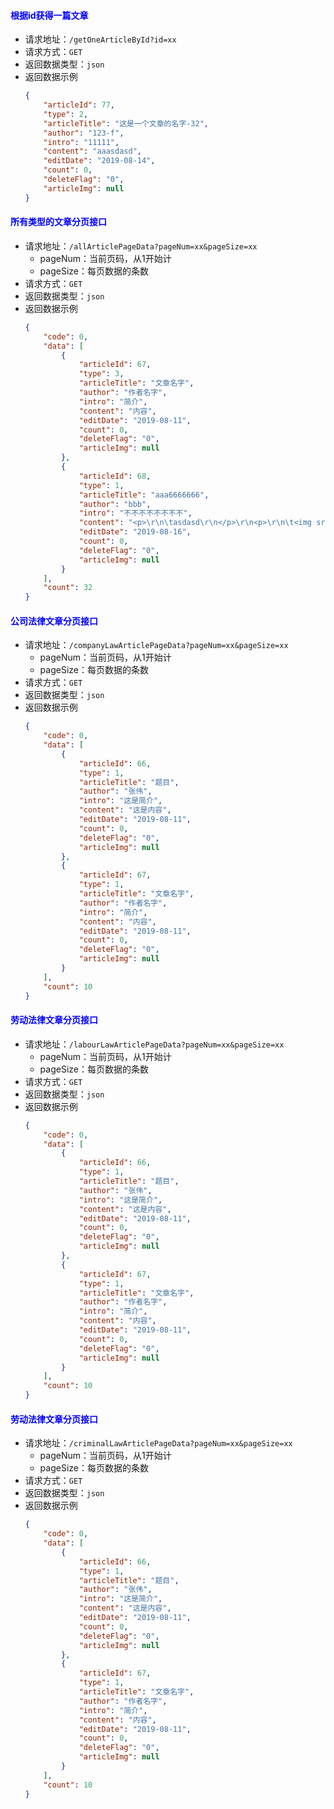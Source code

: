 #### <font color="blue">根据id获得一篇文章</font>
- 请求地址：`/getOneArticleById?id=xx`
- 请求方式：`GET`
- 返回数据类型：`json`
- 返回数据示例
    ```json
    {
        "articleId": 77,
        "type": 2,
        "articleTitle": "这是一个文章的名字-32",
        "author": "123-f",
        "intro": "11111",
        "content": "aaasdasd",
        "editDate": "2019-08-14",
        "count": 0,
        "deleteFlag": "0",
        "articleImg": null
    }
    ```

#### <font color="blue">所有类型的文章分页接口</font>
- 请求地址：`/allArticlePageData?pageNum=xx&pageSize=xx`
  + pageNum：当前页码，从1开始计
  + pageSize：每页数据的条数
- 请求方式：`GET`
- 返回数据类型：`json`
- 返回数据示例
    ```json
    {
        "code": 0,
        "data": [
            {
                "articleId": 67,
                "type": 3,
                "articleTitle": "文章名字",
                "author": "作者名字",
                "intro": "简介",
                "content": "内容",
                "editDate": "2019-08-11",
                "count": 0,
                "deleteFlag": "0",
                "articleImg": null
            },
            {
                "articleId": 68,
                "type": 1,
                "articleTitle": "aaa6666666",
                "author": "bbb",
                "intro": "不不不不不不不不",
                "content": "<p>\r\n\tasdasd\r\n</p>\r\n<p>\r\n\t<img src=\"/images/agency-detail-pic/52118344-e5de-4abb-92b0-07e3eb3b4da8.jpeg\" alt=\"\" />\r\n</p>",
                "editDate": "2019-08-16",
                "count": 0,
                "deleteFlag": "0",
                "articleImg": null
            }
        ],
        "count": 32
    }
    ```
#### <font color="blue">公司法律文章分页接口</font>
- 请求地址：`/companyLawArticlePageData?pageNum=xx&pageSize=xx`
  + pageNum：当前页码，从1开始计
  + pageSize：每页数据的条数
- 请求方式：`GET`
- 返回数据类型：`json`
- 返回数据示例
    ```json
    {
        "code": 0,
        "data": [
            {
                "articleId": 66,
                "type": 1,
                "articleTitle": "题目",
                "author": "张伟",
                "intro": "这是简介",
                "content": "这是内容",
                "editDate": "2019-08-11",
                "count": 0,
                "deleteFlag": "0",
                "articleImg": null
            },
            {
                "articleId": 67,
                "type": 1,
                "articleTitle": "文章名字",
                "author": "作者名字",
                "intro": "简介",
                "content": "内容",
                "editDate": "2019-08-11",
                "count": 0,
                "deleteFlag": "0",
                "articleImg": null
            }
        ],
        "count": 10
    }
    ```

#### <font color="blue">劳动法律文章分页接口</font>
- 请求地址：`/labourLawArticlePageData?pageNum=xx&pageSize=xx`
  + pageNum：当前页码，从1开始计
  + pageSize：每页数据的条数
- 请求方式：`GET`
- 返回数据类型：`json`
- 返回数据示例
    ```json
    {
        "code": 0,
        "data": [
            {
                "articleId": 66,
                "type": 1,
                "articleTitle": "题目",
                "author": "张伟",
                "intro": "这是简介",
                "content": "这是内容",
                "editDate": "2019-08-11",
                "count": 0,
                "deleteFlag": "0",
                "articleImg": null
            },
            {
                "articleId": 67,
                "type": 1,
                "articleTitle": "文章名字",
                "author": "作者名字",
                "intro": "简介",
                "content": "内容",
                "editDate": "2019-08-11",
                "count": 0,
                "deleteFlag": "0",
                "articleImg": null
            }
        ],
        "count": 10
    }
    ```

#### <font color="blue">劳动法律文章分页接口</font>
- 请求地址：`/criminalLawArticlePageData?pageNum=xx&pageSize=xx`
  + pageNum：当前页码，从1开始计
  + pageSize：每页数据的条数
- 请求方式：`GET`
- 返回数据类型：`json`
- 返回数据示例
    ```json
    {
        "code": 0,
        "data": [
            {
                "articleId": 66,
                "type": 1,
                "articleTitle": "题目",
                "author": "张伟",
                "intro": "这是简介",
                "content": "这是内容",
                "editDate": "2019-08-11",
                "count": 0,
                "deleteFlag": "0",
                "articleImg": null
            },
            {
                "articleId": 67,
                "type": 1,
                "articleTitle": "文章名字",
                "author": "作者名字",
                "intro": "简介",
                "content": "内容",
                "editDate": "2019-08-11",
                "count": 0,
                "deleteFlag": "0",
                "articleImg": null
            }
        ],
        "count": 10
    }
    ```